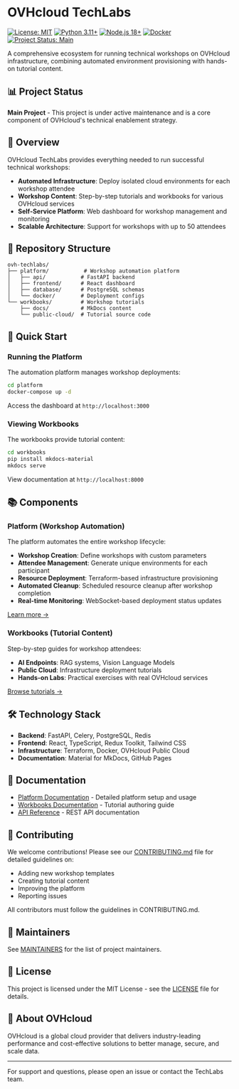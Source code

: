 # OVHcloud TechLabs

[![License: MIT](https://img.shields.io/badge/License-MIT-yellow.svg)](https://opensource.org/licenses/MIT)
[![Python 3.11+](https://img.shields.io/badge/python-3.11+-blue.svg)](https://www.python.org/downloads/release/python-311/)
[![Node.js 18+](https://img.shields.io/badge/node.js-18+-green.svg)](https://nodejs.org/)
[![Docker](https://img.shields.io/badge/docker-required-blue.svg)](https://www.docker.com/)
[![Project Status: Main](https://img.shields.io/badge/Project%20Status-Main%20Project-green.svg)](https://github.com/ovhcloud/ovh-techlabs)

A comprehensive ecosystem for running technical workshops on OVHcloud infrastructure, combining automated environment provisioning with hands-on tutorial content.

## 📊 Project Status

**Main Project** - This project is under active maintenance and is a core component of OVHcloud's technical enablement strategy.

## 🎯 Overview

OVHcloud TechLabs provides everything needed to run successful technical workshops:

- **Automated Infrastructure**: Deploy isolated cloud environments for each workshop attendee
- **Workshop Content**: Step-by-step tutorials and workbooks for various OVHcloud services
- **Self-Service Platform**: Web dashboard for workshop management and monitoring
- **Scalable Architecture**: Support for workshops with up to 50 attendees

## 📁 Repository Structure

```
ovh-techlabs/
├── platform/           # Workshop automation platform
│   ├── api/           # FastAPI backend
│   ├── frontend/      # React dashboard
│   ├── database/      # PostgreSQL schemas
│   └── docker/        # Deployment configs
└── workbooks/         # Workshop tutorials
    ├── docs/          # MkDocs content
    └── public-cloud/  # Tutorial source code
```

## 🚀 Quick Start

### Running the Platform

The automation platform manages workshop deployments:

```bash
cd platform
docker-compose up -d
```

Access the dashboard at `http://localhost:3000`

### Viewing Workbooks

The workbooks provide tutorial content:

```bash
cd workbooks
pip install mkdocs-material
mkdocs serve
```

View documentation at `http://localhost:8000`

## 📚 Components

### Platform (Workshop Automation)

The platform automates the entire workshop lifecycle:

- **Workshop Creation**: Define workshops with custom parameters
- **Attendee Management**: Generate unique environments for each participant
- **Resource Deployment**: Terraform-based infrastructure provisioning
- **Automated Cleanup**: Scheduled resource cleanup after workshop completion
- **Real-time Monitoring**: WebSocket-based deployment status updates

[Learn more →](platform/README.md)

### Workbooks (Tutorial Content)

Step-by-step guides for workshop attendees:

- **AI Endpoints**: RAG systems, Vision Language Models
- **Public Cloud**: Infrastructure deployment tutorials
- **Hands-on Labs**: Practical exercises with real OVHcloud services

[Browse tutorials →](workbooks/README.md)

## 🛠️ Technology Stack

- **Backend**: FastAPI, Celery, PostgreSQL, Redis
- **Frontend**: React, TypeScript, Redux Toolkit, Tailwind CSS
- **Infrastructure**: Terraform, Docker, OVHcloud Public Cloud
- **Documentation**: Material for MkDocs, GitHub Pages

## 📖 Documentation

- [Platform Documentation](platform/README.md) - Detailed platform setup and usage
- [Workbooks Documentation](workbooks/README.md) - Tutorial authoring guide
- [API Reference](platform/api/README.md) - REST API documentation

## 🤝 Contributing

We welcome contributions! Please see our [CONTRIBUTING.md](CONTRIBUTING.md) file for detailed guidelines on:

- Adding new workshop templates
- Creating tutorial content
- Improving the platform
- Reporting issues

All contributors must follow the guidelines in CONTRIBUTING.md.

## 👥 Maintainers

See [MAINTAINERS](MAINTAINERS) for the list of project maintainers.

## 📄 License

This project is licensed under the MIT License - see the [LICENSE](LICENSE) file for details.

## 🏢 About OVHcloud

OVHcloud is a global cloud provider that delivers industry-leading performance and cost-effective solutions to better manage, secure, and scale data.

---

For support and questions, please open an issue or contact the TechLabs team.